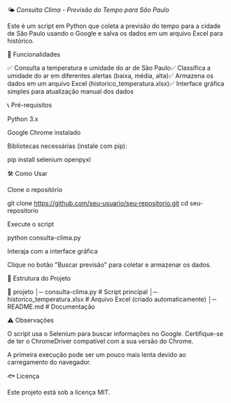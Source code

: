 🌤 *Consulta Clima - Previsão do Tempo para São Paulo*

Este é um script em Python que coleta a previsão do tempo para a cidade de São Paulo usando o Google e salva os dados em um arquivo Excel para histórico.

🚀 Funcionalidades

✅ Consulta a temperatura e umidade do ar de São Paulo✅ Classifica a umidade do ar em diferentes alertas (baixa, média, alta)✅ Armazena os dados em um arquivo Excel (historico_temperatura.xlsx)✅ Interface gráfica simples para atualização manual dos dados

📞 Pré-requisitos

Python 3.x

Google Chrome instalado

Bibliotecas necessárias (instale com pip):

pip install selenium openpyxl

🛠 Como Usar

Clone o repositório

git clone https://github.com/seu-usuario/seu-repositorio.git
cd seu-repositorio

Execute o script

python consulta-clima.py

Interaja com a interface gráfica

Clique no botão "Buscar previsão" para coletar e armazenar os dados.

📝 Estrutura do Projeto

📂 projeto
│─ consulta-clima.py  # Script principal
│─ historico_temperatura.xlsx  # Arquivo Excel (criado automaticamente)
│─ README.md  # Documentação

⚠️ Observações

O script usa o Selenium para buscar informações no Google. Certifique-se de ter o ChromeDriver compatível com a sua versão do Chrome.

A primeira execução pode ser um pouco mais lenta devido ao carregamento do navegador.

🐟 Licença

Este projeto está sob a licença MIT.

